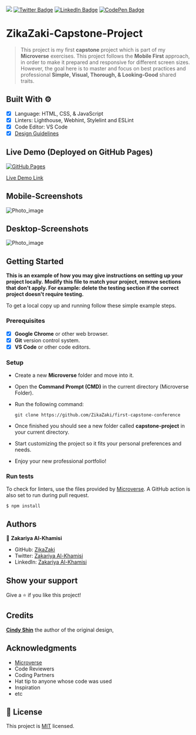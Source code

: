 ![](https://img.shields.io/badge/Microverse-blueviolet)
[![Twitter Badge](https://img.shields.io/badge/Twitter-Profile-informational?style=flat&logo=twitter&logoColor=white&color=1CA2F1)](https://twitter.com/ZikaZaki)
[![LinkedIn Badge](https://img.shields.io/badge/LinkedIn-Profile-informational?style=flat&logo=linkedin&logoColor=white&color=0D76A8)](https://www.linkedin.com/in/zakariyaalkhamisisap)
[![CodePen Badge](https://img.shields.io/badge/CodePen-Profile-informational?style=flat&logo=codepen&logoColor=white&color=black)](https://codepen.io/zikazaki)

# ZikaZaki-Capstone-Project

> This project is my first **capstone** project which is part of my **Microverse** exercises. This project follows the **Mobile First** approach, in order to make it prepared and responsive for different screen sizes. However, the goal here is to master and focus on best practices and professional **Simple, Visual, Thorough, & Looking-Good** shared traits.

## Built With ⚙️

- [x] Language: HTML, CSS, & JavaScript
- [x] Linters: Lighthouse, Webhint, Stylelint and ESLint
- [x] Code Editor: VS Code
- [x] [Design Guidelines](https://www.behance.net/gallery/29845175/CC-Global-Summit-2015)

## Live Demo (Deployed on GitHub Pages)

[![GitHub Pages](https://img.shields.io/badge/GitHub-Pages-blueviolet)](https://zikazaki.github.io/first-capstone-conference/index.html)

[Live Demo Link](https://zikazaki.github.io/first-capstone-conference/index.html)

## Mobile-Screenshots 

![Photo_image](/assets/img/mobile-screenshot.png)

## Desktop-Screenshots

![Photo_image](/assets/img/desktop-screenshot.png)

## Getting Started

**This is an example of how you may give instructions on setting up your project locally.**
**Modify this file to match your project, remove sections that don't apply. For example: delete the testing section if the correct project doesn't require testing.**

To get a local copy up and running follow these simple example steps.

### Prerequisites

- [x] **Google Chrome** or other web browser.
- [x] **Git** version control system.
- [x] **VS Code** or other code editors.

### Setup

- Create a new **Microverse** folder and move into it.
- Open the **Command Prompt (CMD)** in the current directory (Microverse Folder).
- Run the following command:

  ```
  git clone https://github.com/ZikaZaki/first-capstone-conference
  ```

- Once finished you should see a new folder called **capstone-project** in your current directory.
- Start customizing the project so it fits your personal preferences and needs.
- Enjoy your new professional portfolio!

### Run tests

To check for linters, use the files provided by [Microverse](https://github.com/microverseinc/linters-config). A GitHub action is also set to run during pull request.

```
$ npm install
```

## Authors

👤 **Zakariya Al-Khamisi**

- GitHub: [ZikaZaki](https://github.com/ZikaZaki)
- Twitter: [Zakariya Al-Khamisi](https://twitter.com/ZakariyaKhamisi)
- LinkedIn: [Zakariya Al-Khamisi](https://www.linkedin.com/in/zakariyaalkhamisisap/)

## Show your support

Give a ⭐️ if you like this project!

## Credits

**[Cindy Shin](https://www.behance.net/adagio07)** the author of the original design,

## Acknowledgments

- [Microverse](https://www.microverse.org/)
- Code Reviewers
- Coding Partners
- Hat tip to anyone whose code was used
- Inspiration
- etc

## 📝 License

This project is [MIT](./MIT.md) licensed.
